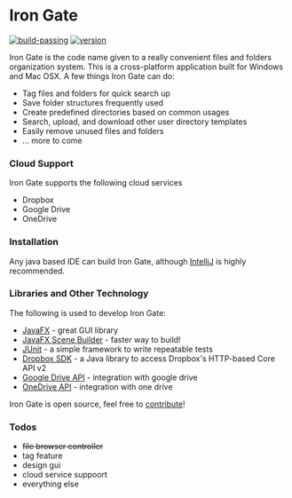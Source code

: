 # Iron Gate
[![build-passing](https://img.shields.io/badge/build-passing-brightgreen.svg)]()
[![version](https://img.shields.io/badge/version-0.2-red.svg)]()

Iron Gate is the code name given to a really convenient files and folders organization system. This is a cross-platform application built for Windows and Mac OSX. A few things Iron Gate can do:
  
  - Tag files and folders for quick search up
  - Save folder structures frequently used
  - Create predefined directories based on common usages
  - Search, upload, and download other user directory templates
  - Easily remove unused files and folders
  - ... more to come

### Cloud Support

Iron Gate supports the following cloud services
- Dropbox
- Google Drive
- OneDrive

### Installation

Any java based IDE can build Iron Gate, although [IntelliJ] is highly recommended.

### Libraries and Other Technology

The following is used to develop Iron Gate:

- [JavaFX] - great GUI library
- [JavaFX Scene Builder] - faster way to build!
- [JUnit] -  a simple framework to write repeatable tests
- [Dropbox SDK] - a Java library to access Dropbox's HTTP-based Core API v2
- [Google Drive API] - integration with google drive
- [OneDrive API] - integration with one drive

Iron Gate is open source, feel free to [contribute]!

### Todos
 - ~~file browser controller~~
 - tag feature
 - design gui
 - cloud service suppoort
 - everything else
 
[//]: # (These are reference links used in the body of this note and get stripped out when the markdown processor does its job. There is no need to format nicely because it shouldn't be seen. Thanks SO - http://stackoverflow.com/questions/4823468/store-comments-in-markdown-syntax)

   [JavaFx]: <https://docs.oracle.com/javase/8/javase-clienttechnologies.htm>
   [JavaFX Scene Builder]: <http://www.oracle.com/technetwork/java/javase/downloads/javafxscenebuilder-info-2157684.html>
   [IntelliJ]: <https://www.jetbrains.com/idea/>
   [contribute]: <https://github.uconn.edu/brp14005/IronGate>
   [Dropbox SDK]: https://github.com/dropbox/dropbox-sdk-java
   [JUnit]: http://junit.org/
   [Google Drive API]: https://developers.google.com/drive/v3/web/enable-sdk
   [OneDrive API]: https://dev.onedrive.com/
